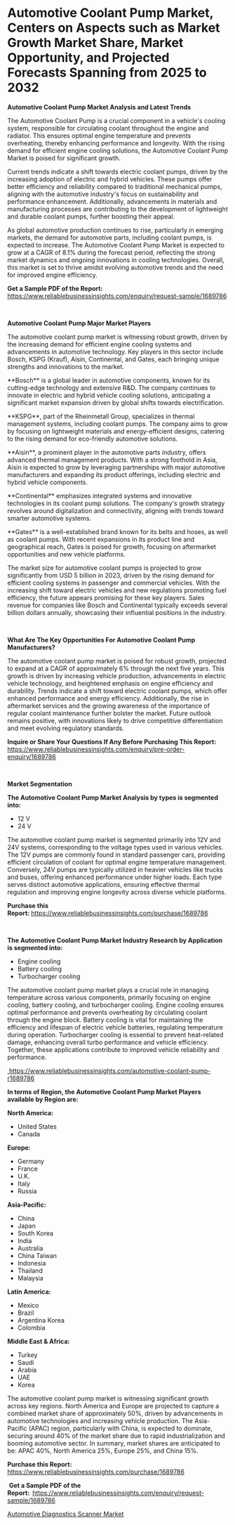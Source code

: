 <p><h1>Automotive Coolant Pump Market, Centers on Aspects such as Market Growth Market Share, Market Opportunity, and Projected Forecasts Spanning from 2025 to 2032</h1></p><p><strong>Automotive Coolant Pump Market Analysis and Latest Trends</strong></p>
<p><p>The Automotive Coolant Pump is a crucial component in a vehicle's cooling system, responsible for circulating coolant throughout the engine and radiator. This ensures optimal engine temperature and prevents overheating, thereby enhancing performance and longevity. With the rising demand for efficient engine cooling solutions, the Automotive Coolant Pump Market is poised for significant growth.</p><p>Current trends indicate a shift towards electric coolant pumps, driven by the increasing adoption of electric and hybrid vehicles. These pumps offer better efficiency and reliability compared to traditional mechanical pumps, aligning with the automotive industry's focus on sustainability and performance enhancement. Additionally, advancements in materials and manufacturing processes are contributing to the development of lightweight and durable coolant pumps, further boosting their appeal.</p><p>As global automotive production continues to rise, particularly in emerging markets, the demand for automotive parts, including coolant pumps, is expected to increase. The Automotive Coolant Pump Market is expected to grow at a CAGR of 8.1% during the forecast period, reflecting the strong market dynamics and ongoing innovations in cooling technologies. Overall, this market is set to thrive amidst evolving automotive trends and the need for improved engine efficiency.</p></p>
<p><strong>Get a Sample PDF of the Report:&nbsp;</strong> <a href="https://www.reliablebusinessinsights.com/enquiry/request-sample/1689786?utm_campaign=2319&utm_medium=2&utm_source=Github&utm_content=ia&utm_term=26032025&utm_id=automotive-coolant-pump">https://www.reliablebusinessinsights.com/enquiry/request-sample/1689786</a></p>
<p>&nbsp;</p>
<p><strong>Automotive Coolant Pump Major Market Players</strong></p>
<p><p>The automotive coolant pump market is witnessing robust growth, driven by the increasing demand for efficient engine cooling systems and advancements in automotive technology. Key players in this sector include Bosch, KSPG (Krauf), Aisin, Continental, and Gates, each bringing unique strengths and innovations to the market.</p><p>**Bosch** is a global leader in automotive components, known for its cutting-edge technology and extensive R&D. The company continues to innovate in electric and hybrid vehicle cooling solutions, anticipating a significant market expansion driven by global shifts towards electrification.</p><p>**KSPG**, part of the Rheinmetall Group, specializes in thermal management systems, including coolant pumps. The company aims to grow by focusing on lightweight materials and energy-efficient designs, catering to the rising demand for eco-friendly automotive solutions.</p><p>**Aisin**, a prominent player in the automotive parts industry, offers advanced thermal management products. With a strong foothold in Asia, Aisin is expected to grow by leveraging partnerships with major automotive manufacturers and expanding its product offerings, including electric and hybrid vehicle components.</p><p>**Continental** emphasizes integrated systems and innovative technologies in its coolant pump solutions. The company's growth strategy revolves around digitalization and connectivity, aligning with trends toward smarter automotive systems.</p><p>**Gates** is a well-established brand known for its belts and hoses, as well as coolant pumps. With recent expansions in its product line and geographical reach, Gates is poised for growth, focusing on aftermarket opportunities and new vehicle platforms.</p><p>The market size for automotive coolant pumps is projected to grow significantly from USD 5 billion in 2023, driven by the rising demand for efficient cooling systems in passenger and commercial vehicles. With the increasing shift toward electric vehicles and new regulations promoting fuel efficiency, the future appears promising for these key players. Sales revenue for companies like Bosch and Continental typically exceeds several billion dollars annually, showcasing their influential positions in the industry.</p></p>
<p>&nbsp;</p>
<p><strong>What Are The Key Opportunities For Automotive Coolant Pump Manufacturers?</strong></p>
<p><p>The automotive coolant pump market is poised for robust growth, projected to expand at a CAGR of approximately 6% through the next five years. This growth is driven by increasing vehicle production, advancements in electric vehicle technology, and heightened emphasis on engine efficiency and durability. Trends indicate a shift toward electric coolant pumps, which offer enhanced performance and energy efficiency. Additionally, the rise in aftermarket services and the growing awareness of the importance of regular coolant maintenance further bolster the market. Future outlook remains positive, with innovations likely to drive competitive differentiation and meet evolving regulatory standards.</p></p>
<p><strong>Inquire or Share Your Questions If Any Before Purchasing This Report:</strong> <a href="https://www.reliablebusinessinsights.com/enquiry/pre-order-enquiry/1689786?utm_campaign=2319&utm_medium=2&utm_source=Github&utm_content=ia&utm_term=26032025&utm_id=automotive-coolant-pump">https://www.reliablebusinessinsights.com/enquiry/pre-order-enquiry/1689786</a></p>
<p>&nbsp;</p>
<p><strong>Market Segmentation</strong></p>
<p><strong>The Automotive Coolant Pump Market Analysis by types is segmented into:</strong></p>
<p><ul><li>12 V</li><li>24 V</li></ul></p>
<p><p>The automotive coolant pump market is segmented primarily into 12V and 24V systems, corresponding to the voltage types used in various vehicles. The 12V pumps are commonly found in standard passenger cars, providing efficient circulation of coolant for optimal engine temperature management. Conversely, 24V pumps are typically utilized in heavier vehicles like trucks and buses, offering enhanced performance under higher loads. Each type serves distinct automotive applications, ensuring effective thermal regulation and improving engine longevity across diverse vehicle platforms.</p></p>
<p><strong>Purchase this Report:&nbsp;</strong><a href="https://www.reliablebusinessinsights.com/purchase/1689786?utm_campaign=2319&utm_medium=2&utm_source=Github&utm_content=ia&utm_term=26032025&utm_id=automotive-coolant-pump">https://www.reliablebusinessinsights.com/purchase/1689786</a></p>
<p>&nbsp;</p>
<p><strong>The Automotive Coolant Pump Market Industry Research by Application is segmented into:</strong></p>
<p><ul><li>Engine cooling</li><li>Battery cooling</li><li>Turbocharger cooling</li></ul></p>
<p><p>The automotive coolant pump market plays a crucial role in managing temperature across various components, primarily focusing on engine cooling, battery cooling, and turbocharger cooling. Engine cooling ensures optimal performance and prevents overheating by circulating coolant through the engine block. Battery cooling is vital for maintaining the efficiency and lifespan of electric vehicle batteries, regulating temperature during operation. Turbocharger cooling is essential to prevent heat-related damage, enhancing overall turbo performance and vehicle efficiency. Together, these applications contribute to improved vehicle reliability and performance.</p></p>
<p><a href="https://www.reliablebusinessinsights.com/automotive-coolant-pump-r1689786?utm_campaign=2319&utm_medium=2&utm_source=Github&utm_content=ia&utm_term=26032025&utm_id=automotive-coolant-pump">&nbsp;https://www.reliablebusinessinsights.com/automotive-coolant-pump-r1689786</a></p>
<p><strong>In terms of Region, the Automotive Coolant Pump Market Players available by Region are:</strong></p>
<p>
    <p> <strong> North America: </strong>
        <ul>
            <li>United States</li>
            <li>Canada</li>
        </ul>
        </p> 
    <p> <strong> Europe: </strong>
        <ul>
            <li>Germany</li>
            <li>France</li>
            <li>U.K.</li>
            <li>Italy</li>
            <li>Russia</li>
        </ul>
        </p> 
    <p> <strong> Asia-Pacific: </strong>
        <ul>
            <li>China</li>
            <li>Japan</li>
            <li>South Korea</li>
            <li>India</li>
            <li>Australia</li>
            <li>China Taiwan</li>
            <li>Indonesia</li>
            <li>Thailand</li>
            <li>Malaysia</li>
        </ul>
        </p> 
    <p> <strong> Latin America: </strong>
        <ul>
            <li>Mexico</li>
            <li>Brazil</li>
            <li>Argentina Korea</li>
            <li>Colombia</li>
        </ul>
        </p> 
    <p> <strong> Middle East & Africa: </strong>
        <ul>
            <li>Turkey</li>
            <li>Saudi</li>
            <li>Arabia</li>
            <li>UAE</li>
            <li>Korea</li>
        </ul>
    </p>
    </p>
<p><p>The automotive coolant pump market is witnessing significant growth across key regions. North America and Europe are projected to capture a combined market share of approximately 50%, driven by advancements in automotive technologies and increasing vehicle production. The Asia-Pacific (APAC) region, particularly with China, is expected to dominate, securing around 40% of the market share due to rapid industrialization and booming automotive sector. In summary, market shares are anticipated to be: APAC 40%, North America 25%, Europe 25%, and China 15%.</p></p>
<p><strong>Purchase this Report: </strong><a href="https://www.reliablebusinessinsights.com/purchase/1689786?utm_campaign=2319&utm_medium=2&utm_source=Github&utm_content=ia&utm_term=26032025&utm_id=automotive-coolant-pump">https://www.reliablebusinessinsights.com/purchase/1689786</a></p>
<p>&nbsp;<strong>Get a Sample PDF of the Report:&nbsp;&nbsp;</strong><a href="https://www.reliablebusinessinsights.com/enquiry/request-sample/1689786?utm_campaign=2319&utm_medium=2&utm_source=Github&utm_content=ia&utm_term=26032025&utm_id=automotive-coolant-pump">https://www.reliablebusinessinsights.com/enquiry/request-sample/1689786</a></p>
<p><strong></strong></p>
<p><p><a href="https://github.com/oslieselotte2192/Market-Research-Report-List-1/blob/main/automotive-diagnostics-scanner-market.md?utm_campaign=2319&utm_medium=2&utm_source=Github&utm_content=ia&utm_term=26032025&utm_id=automotive-coolant-pump">Automotive Diagnostics Scanner Market</a></p></p>